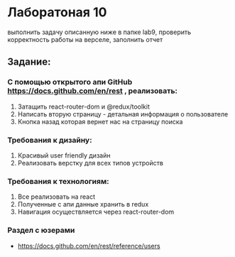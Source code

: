 # Лаборатоная 10
выполнить задачу описанную ниже в папке lab9, проверить корректность работы на верселе, заполнить отчет

## Задание:
### С помощью открытого апи GitHub https://docs.github.com/en/rest , реализовать:

1. Затащить react-router-dom и @redux/toolkit
2. Написать вторую страницу - детальная информация о пользователе
2. Кнопка назад которая вернет нас на страницу поиска

### Требования к дизайну:
1. Красивый user friendly дизайн
2. Реализовать верстку для всех типов устройств

### Требования к технологиям:
1. Все реализовать на react
2. Полученные с апи данные хранить в redux
3. Навигация осуществляется через react-router-dom

### Раздел с юзерами
 - https://docs.github.com/en/rest/reference/users